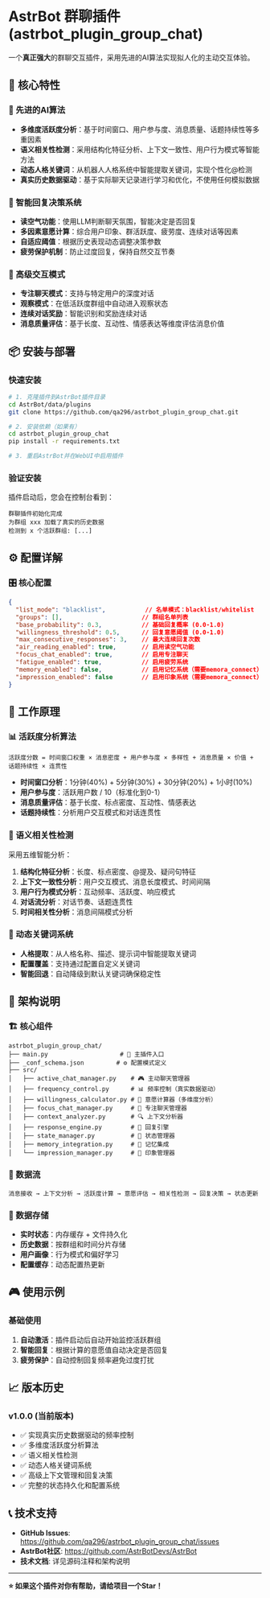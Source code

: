 # AstrBot 群聊插件 (astrbot_plugin_group_chat)

一个**真正强大**的群聊交互插件，采用先进的AI算法实现拟人化的主动交互体验。

## 🌟 核心特性

### 🚀 先进的AI算法
- **多维度活跃度分析**：基于时间窗口、用户参与度、消息质量、话题持续性等多重因素
- **语义相关性检测**：采用结构化特征分析、上下文一致性、用户行为模式等智能方法
- **动态人格关键词**：从机器人人格系统中智能提取关键词，实现个性化@检测
- **真实历史数据驱动**：基于实际聊天记录进行学习和优化，不使用任何模拟数据

### 🎯 智能回复决策系统
- **读空气功能**：使用LLM判断聊天氛围，智能决定是否回复
- **多因素意愿计算**：综合用户印象、群活跃度、疲劳度、连续对话等因素
- **自适应阈值**：根据历史表现动态调整决策参数
- **疲劳保护机制**：防止过度回复，保持自然交互节奏

### 💬 高级交互模式
- **专注聊天模式**：支持与特定用户的深度对话
- **观察模式**：在低活跃度群组中自动进入观察状态
- **连续对话奖励**：智能识别和奖励连续对话
- **消息质量评估**：基于长度、互动性、情感表达等维度评估消息价值

## 📦 安装与部署

### 快速安装
```bash
# 1. 克隆插件到AstrBot插件目录
cd AstrBot/data/plugins
git clone https://github.com/qa296/astrbot_plugin_group_chat.git

# 2. 安装依赖（如果有）
cd astrbot_plugin_group_chat
pip install -r requirements.txt

# 3. 重启AstrBot并在WebUI中启用插件
```

### 验证安装
插件启动后，您会在控制台看到：
```
群聊插件初始化完成
为群组 xxx 加载了真实的历史数据
检测到 x 个活跃群组: [...]
```

## ⚙️ 配置详解

### 🎛️ 核心配置
```json
{
  "list_mode": "blacklist",           // 名单模式：blacklist/whitelist
  "groups": [],                      // 群组名单列表
  "base_probability": 0.3,           // 基础回复概率 (0.0-1.0)
  "willingness_threshold": 0.5,      // 回复意愿阈值 (0.0-1.0)
  "max_consecutive_responses": 3,    // 最大连续回复次数
  "air_reading_enabled": true,       // 启用读空气功能
  "focus_chat_enabled": true,        // 启用专注聊天
  "fatigue_enabled": true,           // 启用疲劳系统
  "memory_enabled": false,           // 启用记忆系统（需要memora_connect）
  "impression_enabled": false        // 启用印象系统（需要memora_connect）
}
```


## 🚀 工作原理

### 📊 活跃度分析算法
```
活跃度分数 = 时间窗口权重 × 消息密度 + 用户参与度 × 多样性 + 消息质量 × 价值 + 话题持续性 × 连贯性
```

- **时间窗口分析**：1分钟(40%) + 5分钟(30%) + 30分钟(20%) + 1小时(10%)
- **用户参与度**：活跃用户数 / 10（标准化到0-1）
- **消息质量评估**：基于长度、标点密度、互动性、情感表达
- **话题持续性**：分析用户交互模式和对话连贯性

### 🎯 语义相关性检测
采用五维智能分析：

1. **结构化特征分析**：长度、标点密度、@提及、疑问句特征
2. **上下文一致性分析**：用户交互模式、消息长度模式、时间间隔
3. **用户行为模式分析**：互动频率、活跃度、响应模式
4. **对话流分析**：对话节奏、话题连贯性
5. **时间相关性分析**：消息间隔模式分析

### 🧠 动态关键词系统
- **人格提取**：从人格名称、描述、提示词中智能提取关键词
- **配置覆盖**：支持通过配置自定义关键词
- **智能回退**：自动降级到默认关键词确保稳定性

## 📁 架构说明

### 🏗️ 核心组件
```
astrbot_plugin_group_chat/
├── main.py                    # 🎯 主插件入口
├── _conf_schema.json         # ⚙️ 配置模式定义
├── src/
│   ├── active_chat_manager.py    # 🎮 主动聊天管理器
│   ├── frequency_control.py      # 📊 频率控制（真实数据驱动）
│   ├── willingness_calculator.py # 🧮 意愿计算器（多维度分析）
│   ├── focus_chat_manager.py     # 🎯 专注聊天管理器
│   ├── context_analyzer.py       # 🔍 上下文分析器
│   ├── response_engine.py        # 💬 回复引擎
│   ├── state_manager.py          # 💾 状态管理器
│   ├── memory_integration.py     # 🧠 记忆集成
│   └── impression_manager.py     # 👤 印象管理器
```

### 🔄 数据流
```
消息接收 → 上下文分析 → 活跃度计算 → 意愿评估 → 相关性检测 → 回复决策 → 状态更新
```

### 💾 数据存储
- **实时状态**：内存缓存 + 文件持久化
- **历史数据**：按群组和时间分片存储
- **用户画像**：行为模式和偏好学习
- **配置缓存**：动态配置热更新

## 🎮 使用示例

### 基础使用
1. **自动激活**：插件启动后自动开始监控活跃群组
2. **智能回复**：根据计算的意愿值自动决定是否回复
3. **疲劳保护**：自动控制回复频率避免过度打扰


## 📈 版本历史

### v1.0.0 (当前版本)
- ✅ 实现真实历史数据驱动的频率控制
- ✅ 多维度活跃度分析算法
- ✅ 语义相关性检测
- ✅ 动态人格关键词系统
- ✅ 高级上下文管理和回复决策
- ✅ 完整的状态持久化和配置系统

## 📞 技术支持

- **GitHub Issues**: https://github.com/qa296/astrbot_plugin_group_chat/issues
- **AstrBot社区**: https://github.com/AstrBotDevs/AstrBot
- **技术文档**: 详见源码注释和架构说明

---

**⭐ 如果这个插件对你有帮助，请给项目一个Star！**
